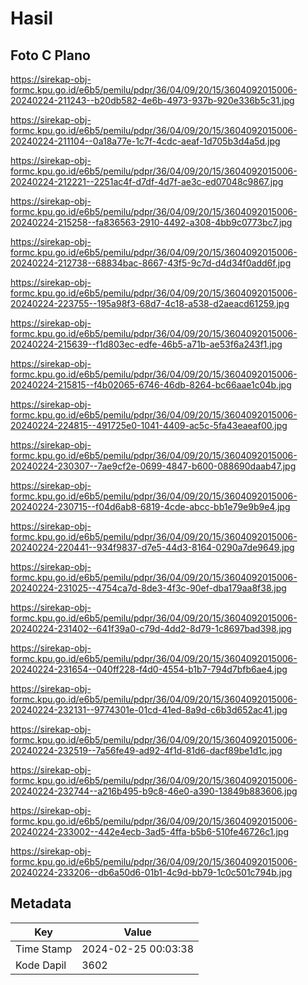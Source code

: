# Hasil

## Foto C Plano

https://sirekap-obj-formc.kpu.go.id/e6b5/pemilu/pdpr/36/04/09/20/15/3604092015006-20240224-211243--b20db582-4e6b-4973-937b-920e336b5c31.jpg

https://sirekap-obj-formc.kpu.go.id/e6b5/pemilu/pdpr/36/04/09/20/15/3604092015006-20240224-211104--0a18a77e-1c7f-4cdc-aeaf-1d705b3d4a5d.jpg

https://sirekap-obj-formc.kpu.go.id/e6b5/pemilu/pdpr/36/04/09/20/15/3604092015006-20240224-212221--2251ac4f-d7df-4d7f-ae3c-ed07048c9867.jpg

https://sirekap-obj-formc.kpu.go.id/e6b5/pemilu/pdpr/36/04/09/20/15/3604092015006-20240224-215258--fa836563-2910-4492-a308-4bb9c0773bc7.jpg

https://sirekap-obj-formc.kpu.go.id/e6b5/pemilu/pdpr/36/04/09/20/15/3604092015006-20240224-212738--68834bac-8667-43f5-9c7d-d4d34f0add6f.jpg

https://sirekap-obj-formc.kpu.go.id/e6b5/pemilu/pdpr/36/04/09/20/15/3604092015006-20240224-223755--195a98f3-68d7-4c18-a538-d2aeacd61259.jpg

https://sirekap-obj-formc.kpu.go.id/e6b5/pemilu/pdpr/36/04/09/20/15/3604092015006-20240224-215639--f1d803ec-edfe-46b5-a71b-ae53f6a243f1.jpg

https://sirekap-obj-formc.kpu.go.id/e6b5/pemilu/pdpr/36/04/09/20/15/3604092015006-20240224-215815--f4b02065-6746-46db-8264-bc66aae1c04b.jpg

https://sirekap-obj-formc.kpu.go.id/e6b5/pemilu/pdpr/36/04/09/20/15/3604092015006-20240224-224815--491725e0-1041-4409-ac5c-5fa43eaeaf00.jpg

https://sirekap-obj-formc.kpu.go.id/e6b5/pemilu/pdpr/36/04/09/20/15/3604092015006-20240224-230307--7ae9cf2e-0699-4847-b600-088690daab47.jpg

https://sirekap-obj-formc.kpu.go.id/e6b5/pemilu/pdpr/36/04/09/20/15/3604092015006-20240224-230715--f04d6ab8-6819-4cde-abcc-bb1e79e9b9e4.jpg

https://sirekap-obj-formc.kpu.go.id/e6b5/pemilu/pdpr/36/04/09/20/15/3604092015006-20240224-220441--934f9837-d7e5-44d3-8164-0290a7de9649.jpg

https://sirekap-obj-formc.kpu.go.id/e6b5/pemilu/pdpr/36/04/09/20/15/3604092015006-20240224-231025--4754ca7d-8de3-4f3c-90ef-dba179aa8f38.jpg

https://sirekap-obj-formc.kpu.go.id/e6b5/pemilu/pdpr/36/04/09/20/15/3604092015006-20240224-231402--641f39a0-c79d-4dd2-8d79-1c8697bad398.jpg

https://sirekap-obj-formc.kpu.go.id/e6b5/pemilu/pdpr/36/04/09/20/15/3604092015006-20240224-231654--040ff228-f4d0-4554-b1b7-794d7bfb6ae4.jpg

https://sirekap-obj-formc.kpu.go.id/e6b5/pemilu/pdpr/36/04/09/20/15/3604092015006-20240224-232131--9774301e-01cd-41ed-8a9d-c6b3d652ac41.jpg

https://sirekap-obj-formc.kpu.go.id/e6b5/pemilu/pdpr/36/04/09/20/15/3604092015006-20240224-232519--7a56fe49-ad92-4f1d-81d6-dacf89be1d1c.jpg

https://sirekap-obj-formc.kpu.go.id/e6b5/pemilu/pdpr/36/04/09/20/15/3604092015006-20240224-232744--a216b495-b9c8-46e0-a390-13849b883606.jpg

https://sirekap-obj-formc.kpu.go.id/e6b5/pemilu/pdpr/36/04/09/20/15/3604092015006-20240224-233002--442e4ecb-3ad5-4ffa-b5b6-510fe46726c1.jpg

https://sirekap-obj-formc.kpu.go.id/e6b5/pemilu/pdpr/36/04/09/20/15/3604092015006-20240224-233206--db6a50d6-01b1-4c9d-bb79-1c0c501c794b.jpg


## Metadata

| Key        | Value               |
| ---------- | ------------------- |
| Time Stamp | 2024-02-25 00:03:38 |
| Kode Dapil | 3602                |



